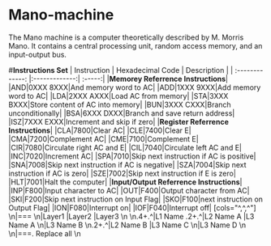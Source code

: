 # Mano-machine
The Mano machine is a computer theoretically described by M. Morris Mano. It contains a central processing unit, random access memory, and an input-output bus.

#**Instructions Set** 
| Instruction        |  Hexadecimal Code | Description  |
| :-------------: |:-------------:| :-----:|
|**Memorey Referrence Instructions**|
|AND|0XXX 8XXX|And memory word to AC|
|ADD|1XXX 9XXX|Add memory word to AC|
|LDA|2XXX AXXX|Load AC from memory|
|STA|3XXX BXXX|Store content of AC into memory|
|BUN|3XXX CXXX|Branch unconditionally|
|BSA|6XXX DXXX|Branch and save return address|
|ISZ|7XXX EXXX|Increment and skip if zero|
|**Register Referrence Instructions**|
|CLA|7800|Clear AC|
|CLE|7400|Clear E|
|CMA|7200|Complement AC|
|CME|7100|Complement E|
|CIR|7080|Circulate right AC and E|
|CIL|7040|Circulate left AC and E|
|INC|7020|Increment AC|
|SPA|7010|Skip next instruction if AC is positive|
|SNA|7008|Skip next instruction if AC is negative|
|SZA|7004|Skip next instruction if AC is zero|
|SZE|7002|Skip next instruction if E is zero|
|HLT|7001|Halt the computer|
|**Input/Output Referrence Instructions**|
|INP|F800|Input character to AC|
|OUT|F400|Output character from AC|
|SKI|F200|Skip next instruction on Input Flag|
|SKO|F100|next instruction on Output Flag|
|ION|F080|Interrupt on|
|IOF|F040|Interrupt off|
[cols="^,^,^"] \n|=== \n|Layer1 |Layer2 |Layer3 \n \n.4+.^|L1 Name .2+.^|L2 Name A |L3 Name A \n|L3 Name B \n.2+.^|L2 Name B |L3 Name C \n|L3 Name D \n \n|===. Replace all \n
